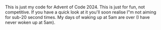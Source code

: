 This is just my code for Advent of Code 2024.
This is just for fun, not competitive. If you have a quick look at it you'll soon realise I"m not aiming for sub-20 second times.
My days of waking up at 5am are over (I have never woken up at 5am).
